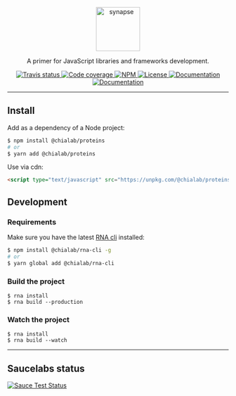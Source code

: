 <p align="center">
  <a href="https://proteins.chialab.io">
    <img alt="synapse" src="https://logos.chialab.io/@chialab/proteins.svg" width="100">
  </a>
</p>

<p align="center">
  A primer for JavaScript libraries and frameworks development.
</p>

<p align="center">
    <a href="https://travis-ci.org/Chialab/proteins">
        <img alt="Travis status" src="https://img.shields.io/travis/Chialab/proteins.svg?style=flat-square">
    </a>
    <a href="https://codecov.io/gh/Chialab/proteins">
        <img alt="Code coverage" src="https://img.shields.io/codecov/c/github/chialab/proteins.svg?style=flat-square">
    </a>
    <a href="https://www.npmjs.com/package/@chialab/proteins">
        <img alt="NPM" src="https://img.shields.io/npm/v/@chialab/proteins.svg?style=flat-square">
    </a>
    <a href="https://github.com/Chialab/proteins/blob/master/LICENSE">
        <img alt="License" src="https://img.shields.io/npm/l/@chialab/proteins.svg?style=flat-square">
    </a>
    <a href="https://github.com/Chialab/proteins/wiki">
        <img alt="Documentation" src="https://img.shields.io/badge/documentation-wiki-ff69b4.svg?style=flat-square">
    </a>
    <a href="https://saucelabs.com/u/chialab-sl-014">
        <img alt="Documentation" src="https://badges.herokuapp.com/sauce/chialab-sl-014?labels=none&style=flat-square">
    </a>
</p>

---

## Install

Add as a dependency of a Node project:

```sh
$ npm install @chialab/proteins
# or
$ yarn add @chialab/proteins
```

Use via cdn:
```html
<script type="text/javascript" src="https://unpkg.com/@chialab/proteins"></script>
```

## Development
### Requirements

Make sure you have the latest [RNA cli](https://github.com/chialab/rna-cli) installed:
```sh
$ npm install @chialab/rna-cli -g
# or
$ yarn global add @chialab/rna-cli
```

### Build the project

```
$ rna install
$ rna build --production
```

### Watch the project
```
$ rna install
$ rna build --watch
```

---

## Saucelabs status

[![Sauce Test Status](https://saucelabs.com/browser-matrix/chialab-sl-014.svg)](https://saucelabs.com/u/chialab-sl-014)
